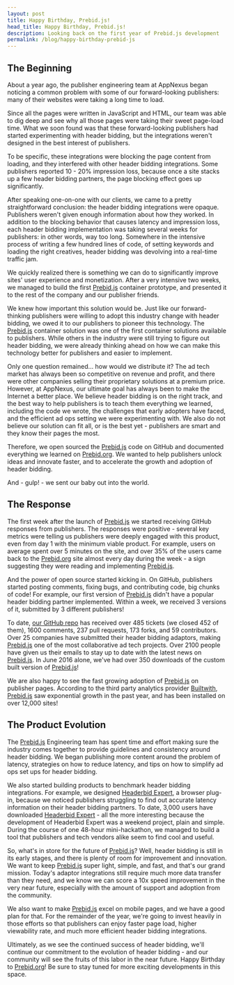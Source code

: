 ```yaml
---
layout: post
title: Happy Birthday, Prebid.js!
head_title: Happy Birthday, Prebid.js!
description: Looking back on the first year of Prebid.js development 
permalink: /blog/happy-birthday-prebid-js
---
```


## The Beginning

About a year ago, the publisher engineering team at AppNexus began noticing a common problem with some of our forward-looking publishers: many of their websites were taking a long time to load.

Since all the pages were written in JavaScript and HTML, our team was able to dig deep and see why all those pages were taking their sweet page-load time. What we soon found was that these forward-looking publishers had started experimenting with header bidding, but the integrations weren't designed in the best interest of publishers.

To be specific, these integrations were blocking the page content from loading, and they interfered with other header bidding integrations. Some publishers reported 10 - 20% impression loss, because once a site stacks up a few header bidding partners, the page blocking effect goes up significantly.

After speaking one-on-one with our clients, we came to a pretty straightforward conclusion: the header bidding integrations were opaque. Publishers weren't given enough information about how they worked. In addition to the blocking behavior that causes latency and impression loss, each header bidding implementation was taking several weeks for publishers: in other words, way too long. Somewhere in the intensive process of writing a few hundred lines of code, of setting keywords and loading the right creatives, header bidding was devolving into a real-time traffic jam.

We quickly realized there is something we can do to significantly improve sites' user experience and monetization.  After a very intensive two weeks, we managed to build the first [Prebid.js](https://github.com/prebid/Prebid.js) container prototype, and presented it to the rest of the company and our publisher friends.

We knew how important this solution would be. Just like our forward-thinking publishers were willing to adopt this industry change with header bidding, we owed it to our publishers to pioneer this technology. The [Prebid.js](https://github.com/prebid/Prebid.js) container solution was one of the first container solutions available to publishers. While others in the industry were still trying to figure out header bidding, we were already thinking ahead on how we can make this technology better for publishers and easier to implement.

Only one question remained... how would we distribute it? The ad tech market has always been so competitive on revenue and profit, and there were other companies selling their proprietary solutions at a premium price. However, at AppNexus, our ultimate goal has always been to make the Internet a better place. We believe header bidding is on the right track, and the best way to help publishers is to teach them everything we learned, including the code we wrote, the challenges that early adopters have faced, and the efficient ad ops setting we were experimenting with. We also do not believe our solution can fit all, or is the best yet - publishers are smart and they know their pages the most.

Therefore, we open sourced the [Prebid.js](https://github.com/prebid/Prebid.js) code on GitHub and documented everything we learned on [Prebid.org](https://prebid.org). We wanted to help publishers unlock ideas and innovate faster, and to accelerate the growth and adoption of header bidding.

And - gulp! - we sent our baby out into the world.

## The Response

The first week after the launch of [Prebid.js](https://github.com/prebid/Prebid.js) we started receiving GitHub responses from publishers. The responses were positive - several key metrics were telling us publishers were deeply engaged with this product, even from day 1 with the minimum viable product. For example, users on average spent over 5 minutes on the site, and over 35% of the users came back to the [Prebid.org](https://prebid.org) site almost every day during the week - a sign suggesting they were reading and implementing [Prebid.js](https://github.com/prebid/Prebid.js).

And the power of open source started kicking in. On GitHub, publishers started posting comments, fixing bugs, and contributing code, big chunks of code! For example, our first version of [Prebid.js](https://github.com/prebid/Prebid.js) didn't have a popular header bidding partner implemented. Within a week, we received 3 versions of it, submitted by 3 different publishers!

To date, [our GitHub repo](https://github.com/prebid/Prebid.js) has received over 485 tickets (we closed 452 of them), 1600 comments, 237 pull requests, 173 forks, and 59 contributors. Over 25 companies have submitted their header bidding adaptors, making [Prebid.js](https://github.com/prebid/Prebid.js) one of the most collaborative ad tech projects. Over 2100 people have given us their emails to stay up to date with the latest news on [Prebid.js](https://github.com/prebid/Prebid.js). In June 2016 alone, we've had over 350 downloads of the custom built version of [Prebid.js](https://github.com/prebid/Prebid.js)!

We are also happy to see the fast growing adoption of [Prebid.js](https://github.com/prebid/Prebid.js) on publisher pages. According to the third party analytics provider [Builtwith](http://trends.builtwith.com/ads/Prebid), [Prebid.js](https://github.com/prebid/Prebid.js) saw exponential growth in the past year, and has been installed on over 12,000 sites!

## The Product Evolution

The [Prebid.js](https://github.com/prebid/Prebid.js) Engineering team has spent time and effort making sure the industry comes together to provide guidelines and consistency around header bidding. We began publishing more content around the problem of latency, strategies on how to reduce latency, and tips on how to simplify ad ops set ups for header bidding.

We also started building products to benchmark header bidding integrations. For example, we designed [Headerbid Expert](https://chrome.google.com/webstore/detail/headerbid-expert/cgfkddgbnfplidghapbbnngaogeldmop?hl=en), a browser plug-in, because we noticed publishers struggling to find out accurate latency information on their header bidding partners. To date, 3,000 users have downloaded [Headerbid Expert](https://chrome.google.com/webstore/detail/headerbid-expert/cgfkddgbnfplidghapbbnngaogeldmop?hl=en) - all the more interesting because the development of Headerbid Expert was a weekend project, plain and simple. During the course of one 48-hour mini-hackathon, we managed to build a tool that publishers and tech vendors alike seem to find cool and useful.

So, what's in store for the future of [Prebid.js](https://github.com/prebid/Prebid.js)? Well, header bidding is still in its early stages, and there is plenty of room for improvement and innovation. We want to keep [Prebid.js](https://github.com/prebid/Prebid.js) super light, simple, and fast, and that's our grand mission. Today's adaptor integrations still require much more data transfer than they need, and we know we can score a 10x speed improvement in the very near future, especially with the amount of support and adoption from the community.

We also want to make [Prebid.js](https://github.com/prebid/Prebid.js) excel on mobile pages, and we have a good plan for that. For the remainder of the year, we're going to invest heavily in those efforts so that publishers can enjoy faster page load, higher viewability rate, and much more efficient header bidding integrations.

Ultimately, as we see the continued success of header bidding, we'll continue our commitment to the evolution of header bidding - and our community will see the fruits of this labor in the near future. Happy Birthday to [Prebid.org](https://prebid.org)! Be sure to stay tuned for more exciting developments in this space.
